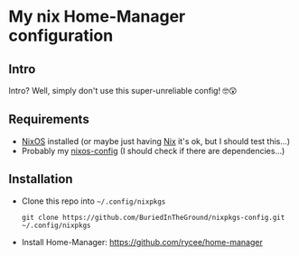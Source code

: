 # My nix Home-Manager configuration

## Intro

Intro? Well, simply don't use this super-unreliable config! 🤓😲

## Requirements

- [NixOS](https://nixos.org/nixos/) installed (or maybe just having [Nix](https://nixos.org/nix/) it's ok, but I should test this...)
- Probably my [nixos-config](https://github.com/BuriedInTheGround/nixos-config) (I should check if there are dependencies...)

## Installation

- Clone this repo into `~/.config/nixpkgs`

      git clone https://github.com/BuriedInTheGround/nixpkgs-config.git ~/.config/nixpkgs

- Install Home-Manager: https://github.com/rycee/home-manager
